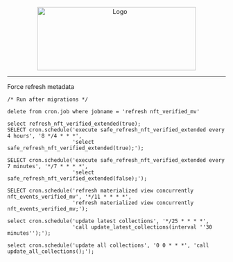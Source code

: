 <p align="center">
  <a href="https://github.com/venom-blockchain/developer-program">
    <img src="https://raw.githubusercontent.com/venom-blockchain/developer-program/main/vf-dev-program.png" alt="Logo" width="366.8" height="146.4">
  </a>
</p>

<hr>

Force refresh metadata


```
/* Run after migrations */

delete from cron.job where jobname = 'refresh nft_verified_mv'

select refresh_nft_verified_extended(true);
SELECT cron.schedule('execute safe_refresh_nft_verified_extended every 4 hours', '8 */4 * * *',
                     'select safe_refresh_nft_verified_extended(true);');

SELECT cron.schedule('execute safe_refresh_nft_verified_extended every 7 minutes', '*/7 * * * *',
                     'select safe_refresh_nft_verified_extended(false);');               
                     
SELECT cron.schedule('refresh materialized view concurrently nft_events_verified_mv', '*/11 * * * *',
                     'refresh materialized view concurrently nft_events_verified_mv;');          
                     
select cron.schedule('update latest collections', '*/25 * * * *',
                     'call update_latest_collections(interval ''30 minutes'');');

select cron.schedule('update all collections', '0 0 * * *', 'call update_all_collections();');
                
```